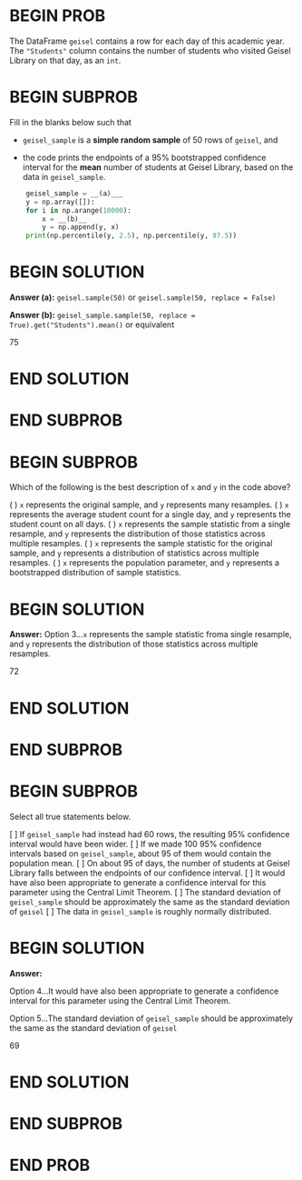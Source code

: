 # BEGIN PROB

The DataFrame `geisel` contains a row for each day of this academic
year. The `"Students"` column contains the number of students who
visited Geisel Library on that day, as an `int`.

# BEGIN SUBPROB

Fill in the blanks below such that

-   `geisel_sample` is a **simple random sample** of 50 rows of
    `geisel`, and

-   the code prints the endpoints of a 95% bootstrapped confidence
    interval for the **mean** number of students at Geisel Library,
    based on the data in `geisel_sample`.

```py
    geisel_sample = __(a)___
    y = np.array([]): 
    for i in np.arange(10000): 
        x = __(b)__
        y = np.append(y, x)
    print(np.percentile(y, 2.5), np.percentile(y, 97.5))

```

# BEGIN SOLUTION

**Answer (a):** `geisel.sample(50)` or `geisel.sample(50, replace = False)`

**Answer (b):** `geisel_sample.sample(50, replace = True).get("Students").mean()` or equivalent

<average>75</average>

# END SOLUTION

# END SUBPROB

# BEGIN SUBPROB

Which of the following is the best description of `x` and `y` in the
code above?

( ) `x` represents the original sample, and `y` represents many resamples.
( ) `x` represents the average student count for a single day, and `y` represents the student count on all days.
( ) `x` represents the sample statistic from a single resample, and `y` represents the distribution of those statistics across multiple resamples.
( ) `x` represents the sample statistic for the original sample, and `y` represents a distribution of statistics across multiple resamples.
( ) `x` represents the population parameter, and `y` represents a bootstrapped distribution of sample statistics.

# BEGIN SOLUTION

**Answer:** Option 3...`x` represents the sample statistic froma single resample, and `y` represents the distribution of those statistics across multiple resamples. 

<average>72</average>

# END SOLUTION

# END SUBPROB

# BEGIN SUBPROB

Select all true statements below.

[ ] If `geisel_sample` had instead had $60$ rows, the resulting $95\%$ confidence interval
would have been wider.
[ ] If we made $100$ $95\%$ confidence intervals based on `geisel_sample`, about $95$ of them would contain the population mean.
[ ] On about $95%$ of days, the number of students at Geisel Library falls between the endpoints of our confidence interval. 
[ ] It would have also been appropriate to generate a confidence interval for this parameter using the Central Limit Theorem. 
[ ] The standard deviation of `geisel_sample` should be approximately the same as the standard deviation of `geisel`
[ ] The data in `geisel_sample` is roughly normally distributed.

# BEGIN SOLUTION

**Answer:**

Option 4...It would have also been appropriate to generate a confidence interval for this parameter using the Central Limit Theorem. 

Option 5...The standard deviation of `geisel_sample` should be approximately the same as the standard deviation of `geisel`

<average>69</average>

# END SOLUTION

# END SUBPROB

# END PROB